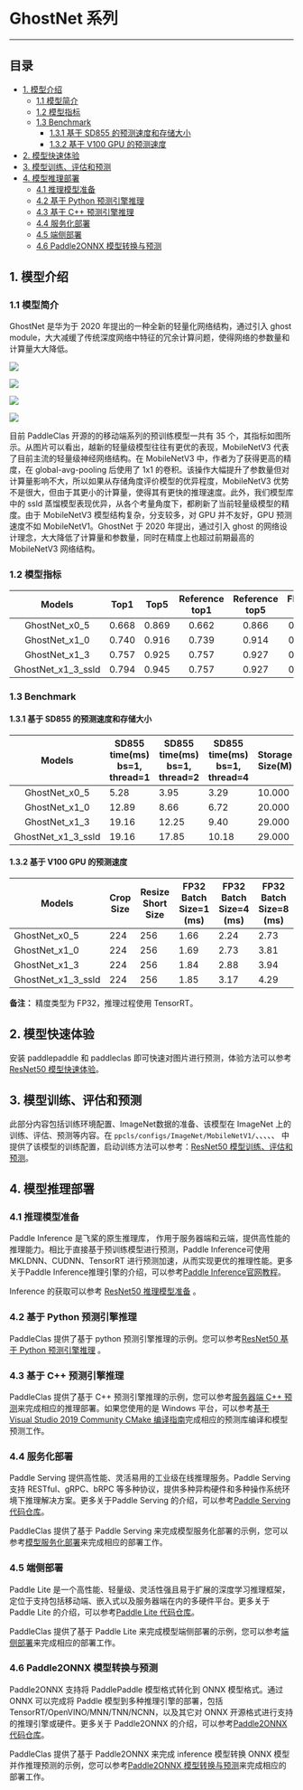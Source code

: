 # GhostNet 系列
-----

## 目录

- [1. 模型介绍](#1)
    - [1.1 模型简介](#1.1)
    - [1.2 模型指标](#1.2)
    - [1.3 Benchmark](#1.3)
      - [1.3.1 基于 SD855 的预测速度和存储大小](#1.3.1)
      - [1.3.2 基于 V100 GPU 的预测速度](#1.3.2)
- [2. 模型快速体验](#2)
- [3. 模型训练、评估和预测](#3)
- [4. 模型推理部署](#4)
  - [4.1 推理模型准备](#4.1)
  - [4.2 基于 Python 预测引擎推理](#4.2)
  - [4.3 基于 C++ 预测引擎推理](#4.3)
  - [4.4 服务化部署](#4.4)
  - [4.5 端侧部署](#4.5)
  - [4.6 Paddle2ONNX 模型转换与预测](#4.6)

<a name='1'></a>

## 1. 模型介绍

<a name='1.1'></a>

### 1.1 模型简介

GhostNet 是华为于 2020 年提出的一种全新的轻量化网络结构，通过引入 ghost module，大大减缓了传统深度网络中特征的冗余计算问题，使得网络的参数量和计算量大大降低。

![](../../images/models/mobile_arm_top1.png)

![](../../images/models/mobile_arm_storage.png)

![](../../images/models/T4_benchmark/t4.fp32.bs4.mobile_trt.flops.png)

![](../../images/models/T4_benchmark/t4.fp32.bs4.mobile_trt.params.png)


目前 PaddleClas 开源的的移动端系列的预训练模型一共有 35 个，其指标如图所示。从图片可以看出，越新的轻量级模型往往有更优的表现，MobileNetV3 代表了目前主流的轻量级神经网络结构。在 MobileNetV3 中，作者为了获得更高的精度，在 global-avg-pooling 后使用了 1x1 的卷积。该操作大幅提升了参数量但对计算量影响不大，所以如果从存储角度评价模型的优异程度，MobileNetV3 优势不是很大，但由于其更小的计算量，使得其有更快的推理速度。此外，我们模型库中的 ssld 蒸馏模型表现优异，从各个考量角度下，都刷新了当前轻量级模型的精度。由于 MobileNetV3 模型结构复杂，分支较多，对 GPU 并不友好，GPU 预测速度不如 MobileNetV1。GhostNet 于 2020 年提出，通过引入 ghost 的网络设计理念，大大降低了计算量和参数量，同时在精度上也超过前期最高的 MobileNetV3 网络结构。

<a name='1.2'></a>

### 1.2 模型指标

| Models                               | Top1    | Top5    | Reference<br>top1 | Reference<br>top5 | FLOPs<br>(G) | Params<br>(M) |
|:--:|:--:|:--:|:--:|:--:|:--:|:--:|
| GhostNet_x0_5                        | 0.668   | 0.869   | 0.662             | 0.866             | 0.082        | 2.600             |
| GhostNet_x1_0                        | 0.740   | 0.916   | 0.739             | 0.914             | 0.294        | 5.200             |
| GhostNet_x1_3                        | 0.757   | 0.925   | 0.757             | 0.927             | 0.440        | 7.300             |
| GhostNet_x1_3_ssld                   | 0.794   | 0.945   | 0.757             | 0.927             | 0.440        | 7.300             |

### 1.3 Benchmark

<a name='1.3.1'></a>

#### 1.3.1 基于 SD855 的预测速度和存储大小

| Models                               | SD855 time(ms)<br>bs=1, thread=1 | SD855 time(ms)<br/>bs=1, thread=2 | SD855 time(ms)<br/>bs=1, thread=4 | Storage Size(M) |
|:--:|----|----|----|----|
| GhostNet_x0_5                   | 5.28       | 3.95       | 3.29       | 10.000           |
| GhostNet_x1_0                   | 12.89      | 8.66       | 6.72       | 20.000           |
| GhostNet_x1_3                   | 19.16      | 12.25      | 9.40       | 29.000           |
| GhostNet_x1_3_ssld                   | 19.16      | 17.85      | 10.18      | 29.000           |

<a name='1.3.2'></a>

#### 1.3.2 基于 V100 GPU 的预测速度

| Models                           | Crop Size | Resize Short Size | FP32<br/>Batch Size=1<br/>(ms) | FP32<br/>Batch Size=4<br/>(ms) | FP32<br/>Batch Size=8<br/>(ms) |
| -------------------------------- | --------- | ----------------- | ------------------------------ | ------------------------------ | ------------------------------ |
| GhostNet_x0_5                    | 224       | 256               | 1.66                           | 2.24                           | 2.73                           |
| GhostNet_x1_0                    | 224       | 256               | 1.69                           | 2.73                           | 3.81                           |
| GhostNet_x1_3                    | 224       | 256               | 1.84                           | 2.88                           | 3.94                           |
| GhostNet_x1_3_ssld               | 224       | 256               | 1.85                           | 3.17                           | 4.29                           |

**备注：** 精度类型为 FP32，推理过程使用 TensorRT。

<a name="2"></a>  

## 2. 模型快速体验

安装 paddlepaddle 和 paddleclas 即可快速对图片进行预测，体验方法可以参考[ResNet50 模型快速体验](./ResNet.md#2-模型快速体验)。

<a name="3"></a>

## 3. 模型训练、评估和预测

此部分内容包括训练环境配置、ImageNet数据的准备、该模型在 ImageNet 上的训练、评估、预测等内容。在 `ppcls/configs/ImageNet/MobileNetV1/`、、、、、 中提供了该模型的训练配置，启动训练方法可以参考：[ResNet50 模型训练、评估和预测](./ResNet.md#3-模型训练评估和预测)。

<a name="4"></a>

## 4. 模型推理部署

<a name="4.1"></a>

### 4.1 推理模型准备

Paddle Inference 是飞桨的原生推理库， 作用于服务器端和云端，提供高性能的推理能力。相比于直接基于预训练模型进行预测，Paddle Inference可使用 MKLDNN、CUDNN、TensorRT 进行预测加速，从而实现更优的推理性能。更多关于Paddle Inference推理引擎的介绍，可以参考[Paddle Inference官网教程](https://www.paddlepaddle.org.cn/documentation/docs/zh/guides/infer/inference/inference_cn.html)。

Inference 的获取可以参考 [ResNet50 推理模型准备](./ResNet.md#41-推理模型准备) 。

<a name="4.2"></a>

### 4.2 基于 Python 预测引擎推理

PaddleClas 提供了基于 python 预测引擎推理的示例。您可以参考[ResNet50 基于 Python 预测引擎推理](./ResNet.md#42-基于-python-预测引擎推理) 。

<a name="4.3"></a>

### 4.3 基于 C++ 预测引擎推理

PaddleClas 提供了基于 C++ 预测引擎推理的示例，您可以参考[服务器端 C++ 预测](../inference_deployment/cpp_deploy.md)来完成相应的推理部署。如果您使用的是 Windows 平台，可以参考[基于 Visual Studio 2019 Community CMake 编译指南](../inference_deployment/cpp_deploy_on_windows.md)完成相应的预测库编译和模型预测工作。

<a name="4.4"></a>

### 4.4 服务化部署

Paddle Serving 提供高性能、灵活易用的工业级在线推理服务。Paddle Serving 支持 RESTful、gRPC、bRPC 等多种协议，提供多种异构硬件和多种操作系统环境下推理解决方案。更多关于Paddle Serving 的介绍，可以参考[Paddle Serving 代码仓库](https://github.com/PaddlePaddle/Serving)。

PaddleClas 提供了基于 Paddle Serving 来完成模型服务化部署的示例，您可以参考[模型服务化部署](../inference_deployment/paddle_serving_deploy.md)来完成相应的部署工作。

<a name="4.5"></a>

### 4.5 端侧部署

Paddle Lite 是一个高性能、轻量级、灵活性强且易于扩展的深度学习推理框架，定位于支持包括移动端、嵌入式以及服务器端在内的多硬件平台。更多关于 Paddle Lite 的介绍，可以参考[Paddle Lite 代码仓库](https://github.com/PaddlePaddle/Paddle-Lite)。

PaddleClas 提供了基于 Paddle Lite 来完成模型端侧部署的示例，您可以参考[端侧部署](../inference_deployment/paddle_lite_deploy.md)来完成相应的部署工作。

<a name="4.6"></a>

### 4.6 Paddle2ONNX 模型转换与预测

Paddle2ONNX 支持将 PaddlePaddle 模型格式转化到 ONNX 模型格式。通过 ONNX 可以完成将 Paddle 模型到多种推理引擎的部署，包括TensorRT/OpenVINO/MNN/TNN/NCNN，以及其它对 ONNX 开源格式进行支持的推理引擎或硬件。更多关于 Paddle2ONNX 的介绍，可以参考[Paddle2ONNX 代码仓库](https://github.com/PaddlePaddle/Paddle2ONNX)。

PaddleClas 提供了基于 Paddle2ONNX 来完成 inference 模型转换 ONNX 模型并作推理预测的示例，您可以参考[Paddle2ONNX 模型转换与预测](../../../deploy/paddle2onnx/readme.md)来完成相应的部署工作。
